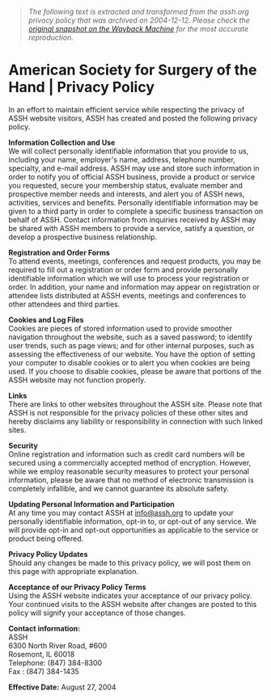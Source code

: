 > *The following text is extracted and transformed from the assh.org privacy policy that was archived on 2004-12-12. Please check the [original snapshot on the Wayback Machine](https://web.archive.org/web/20041212021619id_/http%3A//www.assh.org/Template.cfm%3FSection%3DPrivacy_Policy) for the most accurate reproduction.*

# American Society for Surgery of the Hand | Privacy Policy

In an effort to maintain efficient service while respecting the privacy of ASSH website visitors, ASSH has created and posted the following privacy policy. 

**Information Collection and Use**  
We will collect personally identifiable information that you provide to us, including your name, employer's name, address, telephone number, specialty, and e-mail address. ASSH may use and store such information in order to notify you of official ASSH business, provide a product or service you requested, secure your membership status, evaluate member and prospective member needs and interests, and alert you of ASSH news, activities, services and benefits. Personally identifiable information may be given to a third party in order to complete a specific business transaction on behalf of ASSH. Contact information from inquiries received by ASSH may be shared with ASSH members to provide a service, satisfy a question, or develop a prospective business relationship. 

**Registration and Order Forms**  
To attend events, meetings, conferences and request products, you may be required to fill out a registration or order form and provide personally identifiable information which we will use to process your registration or order. In addition, your name and information may appear on registration or attendee lists distributed at ASSH events, meetings and conferences to other attendees and third parties. 

**Cookies and Log Files**  
Cookies are pieces of stored information used to provide smoother navigation throughout the website, such as a saved password; to identify user trends, such as page views; and for other internal purposes, such as assessing the effectiveness of our website. You have the option of setting your computer to disable cookies or to alert you when cookies are being used. If you choose to disable cookies, please be aware that portions of the ASSH website may not function properly. 

**Links**  
There are links to other websites throughout the ASSH site. Please note that ASSH is not responsible for the privacy policies of these other sites and hereby disclaims any liability or responsibility in connection with such linked sites. 

**Security**  
Online registration and information such as credit card numbers will be secured using a commercially accepted method of encryption. However, while we employ reasonable security measures to protect your personal information, please be aware that no method of electronic transmission is completely infallible, and we cannot guarantee its absolute safety. 

**Updating Personal Information and Participation**  
At any time you may contact ASSH at info@assh.org to update your personally identifiable information, opt-in to, or opt-out of any service. We will provide opt-in and opt-out opportunities as applicable to the service or product being offered. 

**Privacy Policy Updates**  
Should any changes be made to this privacy policy, we will post them on this page with appropriate explanation. 

**Acceptance of our Privacy Policy Terms**  
Using the ASSH website indicates your acceptance of our privacy policy. Your continued visits to the ASSH website after changes are posted to this policy will signify your acceptance of those changes. 

**Contact information:**  
ASSH  
6300 North River Road, #600  
Rosemont, IL 60018  
Telephone: (847) 384-8300  
Fax : (847) 384-1435 

**Effective Date:** August 27, 2004
